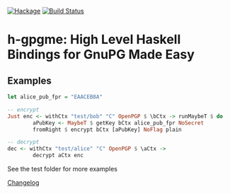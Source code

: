 [![Hackage](https://img.shields.io/hackage/v/h-gpgme.svg)](https://hackage.haskell.org/package/h-gpgme) [![Build Status](https://travis-ci.org/rethab/h-gpgme.svg?branch=master)](https://travis-ci.org/rethab/h-gpgme)

h-gpgme: High Level Haskell Bindings for GnuPG Made Easy
========================================================

## Examples

```haskell
let alice_pub_fpr = "EAACEB8A"

-- encrypt
Just enc <- withCtx "test/bob" "C" OpenPGP $ \bCtx -> runMaybeT $ do
        aPubKey <- MaybeT $ getKey bCtx alice_pub_fpr NoSecret
        fromRight $ encrypt bCtx [aPubKey] NoFlag plain

-- decrypt
dec <- withCtx "test/alice" "C" OpenPGP $ \aCtx ->
        decrypt aCtx enc
```

See the test folder for more examples

[Changelog](CHANGELOG.md)
